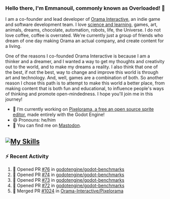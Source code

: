 ### Hello there, I'm Emmanouil, commonly known as Overloaded! 👋
I am a co-founder and lead developer of [Orama Interactive](https://www.oramainteractive.com/), an indie game and software development team. I love [science and learning](https://github.com/OverloadedOrama/KnowledgeBase), games, art, animals, dreams, chocolate, automation, robots, life, the Universe. I do not love coffee, coffee is overrated. We're currently just a group of friends who dream of one day making Orama an actual company, and create content for a living.

One of the reasons I co-founded Orama Interactive is because I am a thinker and a dreamer, and I wanted a way to get my thoughts and creativity out to the world, and to make my dreams a reality. I also think that one of the best, if not the best, way to change and improve this world is through art and technology. And, well, games are a combination of both. So another reason I chose this path is to attempt to make this world a better place, from making content that is both fun and educational, to influence people's ways of thinking and promote open-mindedness. I hope you'll join me in this journey!

- 🔭 I’m currently working on [Pixelorama, a free an open source sprite editor](https://github.com/Orama-Interactive/Pixelorama), made entirely with the Godot Engine!
- 😄 Pronouns: he/him
- 🐘 You can find me on <a rel="me" href="https://mastodon.social/@Overloaded">Mastodon</a>.

[![My Skills](https://skillicons.dev/icons?i=godot,py,cpp,cs,git,linux,html)](https://skillicons.dev)
---

### :zap: Recent Activity

<!--START_SECTION:activity-->
1. 💪 Opened PR [#76](https://github.com/godotengine/godot-benchmarks/pull/76) in [godotengine/godot-benchmarks](https://github.com/godotengine/godot-benchmarks)
2. 💪 Opened PR [#74](https://github.com/godotengine/godot-benchmarks/pull/74) in [godotengine/godot-benchmarks](https://github.com/godotengine/godot-benchmarks)
3. 💪 Opened PR [#73](https://github.com/godotengine/godot-benchmarks/pull/73) in [godotengine/godot-benchmarks](https://github.com/godotengine/godot-benchmarks)
4. 💪 Opened PR [#72](https://github.com/godotengine/godot-benchmarks/pull/72) in [godotengine/godot-benchmarks](https://github.com/godotengine/godot-benchmarks)
5. 🎉 Merged PR [#1024](https://github.com/Orama-Interactive/Pixelorama/pull/1024) in [Orama-Interactive/Pixelorama](https://github.com/Orama-Interactive/Pixelorama)
<!--END_SECTION:activity-->

<!--
**OverloadedOrama/OverloadedOrama** is a ✨ _special_ ✨ repository because its `README.md` (this file) appears on your GitHub profile.

Here are some ideas to get you started:

- 👯 I’m looking to collaborate on ...
- 🤔 I’m looking for help with ...
- 💬 Ask me about ...
- 📫 How to reach me: ...
- ⚡ Fun fact: ...
-->
